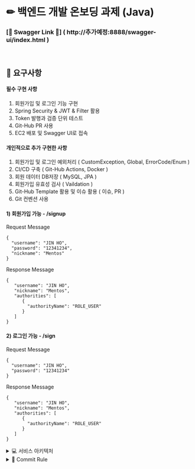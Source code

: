 # ✏ 백엔드 개발 온보딩 과제 (Java)

### [🏫 Swagger Link 📝] ( http://추가예정:8888/swagger-ui/index.html )
<br>

## 📝 요구사항
#### 필수 구현 사항
1. 회원가입 및 로그인 기능 구현
2. Spring Security & JWT & Filter 활용
3. Token 발행과 검증 단위 테스트
4. Git-Hub PR 사용
5. EC2 배포 및 Swagger UI로 접속
#### 개인적으로 추가 구현한 사항
1. 회원가입 및 로그인 예외처리 ( CustomException, Global, ErrorCode/Enum )
2. CI/CD 구축 ( Git-Hub Actions, Docker )
3. 회원 데이터 DB저장 ( MySQL, JPA )
4. 회원가입 유효성 검사 ( Vaildation )
5. Git-Hub Template 활용 및 이슈 활용 ( 이슈, PR )
6. Git 컨벤션 사용

#### 1) 회원가입 가능 - /signup
Request Message
```
{
  "username": "JIN HO",
  "password": "12341234",
  "nickname": "Mentos"
}
```

Response Message
```
{
   "username": "JIN HO",
   "nickname": "Mentos",
   "authorities": [
      {
        "authorityName": "ROLE_USER"
      }
   ]		
}
```
#### 2) 로그인 가능 - /sign
Request Message
```
{
  "username": "JIN HO",
  "password": "12341234"
}
```

Response Message
```
{
   "username": "JIN HO",
   "nickname": "Mentos",
   "authorities": [
      {
        "authorityName": "ROLE_USER"
      }
   ]		
}
```

<details>
<summary> 💻 서비스 아키텍처 </summary>
<div markdown="1">
  
![아키텍처](https://github.com/user-attachments/assets/ab819b6a-d161-4c90-8fb3-e537b55d30ed)

</div>
</details>

<details>
<summary>🌠 Commit Rule</summary>
<div markdown="1">
  
### 🌠 Commit Rules
| 작업 타입 | 작업내용 |
| --- | --- |
| ✨ feat | 새로운 기능을 추가 |
| 🩹 fix | 코드 수정 |
| 🍻 test | 테스트 코드를 작성 |
| 🔨 add | package.json 변경(npm 설치 등) |

</div>
</details>
